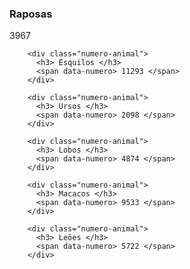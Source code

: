 <div class="numero-animal">
          <h3> Raposas </h3>
          <span data-numero> 3967 </span>
        </div>

        <div class="numero-animal">
          <h3> Esquilos </h3>
          <span data-numero> 11293 </span>
        </div>

        <div class="numero-animal">
          <h3> Ursos </h3>
          <span data-numero> 2098 </span>
        </div>

        <div class="numero-animal">
          <h3> Lobos </h3>
          <span data-numero> 4874 </span>
        </div>

        <div class="numero-animal">
          <h3> Macacos </h3>
          <span data-numero> 9533 </span>
        </div>

        <div class="numero-animal">
          <h3> Leões </h3>
          <span data-numero> 5722 </span>
        </div>